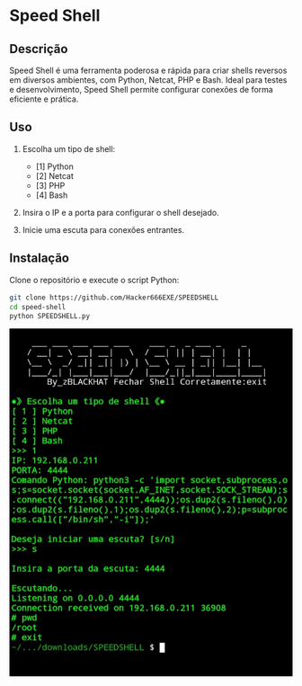 # Speed Shell

## Descrição
Speed Shell é uma ferramenta poderosa e rápida para criar shells reversos em diversos ambientes, com Python, Netcat, PHP e Bash. Ideal para testes e desenvolvimento, Speed Shell permite configurar conexões de forma eficiente e prática.

## Uso
1. Escolha um tipo de shell:
   - [1] Python
   - [2] Netcat
   - [3] PHP
   - [4] Bash

2. Insira o IP e a porta para configurar o shell desejado.
3. Inicie uma escuta para conexões entrantes.

## Instalação
Clone o repositório e execute o script Python:

```bash
git clone https://github.com/Hacker666EXE/SPEEDSHELL
cd speed-shell
python SPEEDSHELL.py
```
![SPEEDSHELL](SPEEDSHELL.jpg)